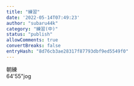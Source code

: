 ```yaml
---
title: "練習"
date: '2022-05-14T07:49:23'
author: "subaru44k"
category: "練習(中)"
status: "publish"
allowComments: true
convertBreaks: false
entryHash: "8d76cb3ae28317f87793dbf9ed5549f0"
---
```

朝練<br>
64'55"jog

